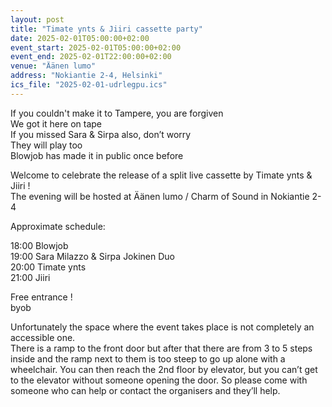 ```yaml
---
layout: post
title: "Timate ynts & Jiiri cassette party"
date: 2025-02-01T05:00:00+02:00
event_start: 2025-02-01T05:00:00+02:00
event_end: 2025-02-01T22:00:00+02:00
venue: "Äänen lumo"
address: "Nokiantie 2-4, Helsinki"
ics_file: "2025-02-01-udrlegpu.ics"
---
```


If you couldn't make it to Tampere, you are forgiven  
We got it here on tape  
If you missed Sara & Sirpa also, don’t worry  
They will play too  
Blowjob has made it in public once before  
  
  
Welcome to celebrate the release of a split live cassette by Timate ynts & Jiiri !  
The evening will be hosted at Äänen lumo / Charm of Sound in Nokiantie 2-4  
  
Approximate schedule:  
  
18:00 Blowjob  
19:00 Sara Milazzo & Sirpa Jokinen Duo  
20:00 Timate ynts  
21:00 Jiiri  
  
Free entrance !  
byob  
  
Unfortunately the space where the event takes place is not completely an accessible one.  
There is a ramp to the front door but after that there are from 3 to 5 steps inside and the ramp next to them is too steep to go up alone with a wheelchair. You can then reach the 2nd floor by elevator, but you can’t get to the elevator without someone opening the door. So please come with someone who can help or contact the organisers and they’ll help.

